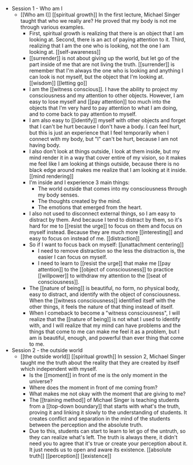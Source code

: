 - Session 1 - Who am I
    - [[Who am I]] [[spiritual growth]]  In the first lecture, Michael Singer taught that who we really are? He proved that my body is not me through various examples. 
        - First, spiritual growth is realizing that there is an object that I am looking at. Second, there is an act of paying attention to it. Third, realizing that I am the one who is looking, not the one I am looking at. [[self-awareness]]
        - [[surrender]] is not about giving up the world, but let go of the part inside of me that are not living the truth. [[surrender]] is remember that I'm always the one who is looking and anything I can look is not myself, but the object that I'm looking at. [[wisdom]] [[letting go]]
        - I am the [[witness conscious]]. I have the ability to project my consciousness and my attention to other objects. However, I am easy to lose myself and [[pay attention]] too much into the objects that I'm very hard to pay attention to what I am doing, and to come back to pay attention to myself. 
        - I am also easy to [[identify]] myself with other objects and forget that I can't be hurt because I don't have a body. I can feel hurt, but this is just an experience that I feel temporarily when I connect with my body, but "I" can't be hurt, because I am not having body.
        - I also don't look at things outside, I look at them inside, but my mind render it in a way that cover entire of my vision, so it makes me feel like I am looking at things outside, because there is no black edge around makes me realize that I am looking at it inside. [[mind rendering]]
        - I'm inside and I experience 3 main things:
            - The world outside that comes into my consciousness through my body senses.
            - The thoughts created by the mind.
            - The emotions that emerged from the heart.
        - I also not used to disconnect external things, so I am easy to distract by them. And because I tend to distract by them, so it's hard for me to [[resist the urge]] to focus on them and focus on myself instead. Because they are much more [[interesting]] and easy to focus on instead of me. [[distraction]]
        - So if I want to focus back on myself: [[unattachment centering]]
            - I need to remove distraction so the less the distraction is, the easier I can focus on myself.
            - I need to learn to [[resist the urge]] that make me [[pay attention]] to the [[object of consciousness]] to practice [[willpower]] to withdraw my attention to the [[seat of consciousness]]. 
        - The [[nature of being]] is beautiful, no form, no physical body, easy to distract, and identify with the object of consciousness. When the [[witness consciousness]] identified itself with the other things, it feels the nature of that thing instead of itself. 
        - When I comeback to become a "witness consciousness", I will realize that the [[nature of being]] is not what I used to identify with, and I will realize that my mind can have problems and the things that come to me can make me feel it as a problem, but I am is beautiful, enough, and powerful than ever thing that come to me. 
- Session 2 - the outside world
    - [[the outside world]] [[spiritual growth]] In session 2, Michael Singer taught me the truth about the reality that they are created by itself which independent with myself.
        - Is the [[moment]] in front of me is the only moment in the universe?
        - Where does the moment in front of me coming from?
        - What makes me not okay with the moment that are giving to me?
        - The [[training method]] of Michael Singer is teaching students from a [[top-down boundary]] that starts with what's the truth, proving it and linking it slowly to the understanding of students. It creates conflict and separation in the mind of the students between the perception and the absolute truth. 
        - Due to this, students can start to learn to let go of the untruth, so they can realize what's left. The truth is always there, it didn't need you to agree that it's true or create your perception about it. It just needs us to open and aware its existence. [[absolute truth]] [[perception]] [[existence]]
